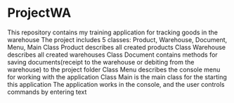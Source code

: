 # ProjectWA
This repository contains my training application for tracking goods in the warehouse
The project includes 5 classes: Product, Warehouse, Document, Menu, Main
Class Product describes all created products
Class Warehouse describes all created warehouses
Class Document contains methods for saving documents(receipt to the warehouse or debiting from the warehouse) to the project folder
Class Menu describes the console menu for working with the application
Class Main is the main class for the starting this application
The application works in the console, and the user controls commands by entering text
